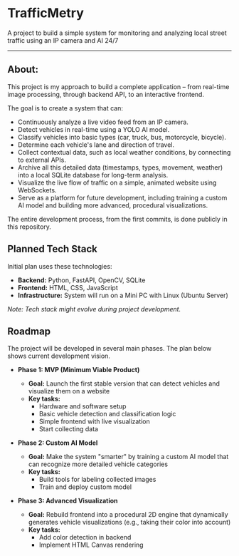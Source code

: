 # TrafficMetry

  A project to build a simple system for monitoring and analyzing local street traffic using an IP camera and AI 24/7

  ---

  ## About:

  This project is my approach to build a complete application – from real-time image processing, through backend API, to an interactive frontend.

  The goal is to create a system that can:
  - Continuously analyze a live video feed from an IP camera.
  - Detect vehicles in real-time using a YOLO AI model.
  - Classify vehicles into basic types (car, truck, bus, motorcycle, bicycle).
  - Determine each vehicle's lane and direction of travel.
  - Collect contextual data, such as local weather conditions, by connecting to external APIs.
  - Archive all this detailed data (timestamps, types, movement, weather) into a local SQLite database for long-term analysis.
  - Visualize the live flow of traffic on a simple, animated website using WebSockets.
  - Serve as a platform for future development, including training a custom AI model and building more advanced, procedural visualizations.

  The entire development process, from the first commits, is done publicly in this repository.

  ## Planned Tech Stack

  Initial plan uses these technologies:

  * **Backend:** Python, FastAPI, OpenCV, SQLite
  * **Frontend:** HTML, CSS, JavaScript
  * **Infrastructure:** System will run on a Mini PC with Linux (Ubuntu Server)

  *Note: Tech stack might evolve during project development.*

  ## Roadmap

  The project will be developed in several main phases. The plan below shows current development vision.

  * **Phase 1: MVP (Minimum Viable Product)**
      * **Goal:** Launch the first stable version that can detect vehicles and visualize them on a website
      * **Key tasks:**
          - Hardware and software setup
          - Basic vehicle detection and classification logic
          - Simple frontend with live visualization
          - Start collecting data

  * **Phase 2: Custom AI Model**
      * **Goal:** Make the system "smarter" by training a custom AI model that can recognize more detailed vehicle categories
      * **Key tasks:**
          - Build tools for labeling collected images
          - Train and deploy custom model

  * **Phase 3: Advanced Visualization**
      * **Goal:** Rebuild frontend into a procedural 2D engine that dynamically generates vehicle visualizations (e.g., taking their color into account)
      * **Key tasks:**
          - Add color detection in backend
          - Implement HTML Canvas rendering
